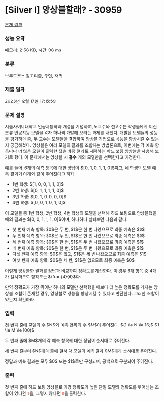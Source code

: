 # [Silver I] 앙상블할래? - 30959 

[문제 링크](https://www.acmicpc.net/problem/30959) 

### 성능 요약

메모리: 2156 KB, 시간: 96 ms

### 분류

브루트포스 알고리즘, 구현, 재귀

### 제출 일자

2023년 12월 17일 17:15:59

### 문제 설명

<p>서울사이버대학교 인공지능학과 개설을 기념하여, 노교수와 천교수는 학생들에게 이진 분류 인공지능 모델을 각자 하나씩 개발해 오라는 과제를 내줬다. 개발된 모델들의 성능을 평가하던 중, 두 교수는 모델들을 결합하여 앙상블 기법으로 성능을 향상시킬 수 있는지 궁금해졌다. 앙상블은 여러 모델의 결과를 조합하는 방법론으로, 이번에는 각 예측 항목마다 더 많은 모델이 출력한 값을 최종 결과로 채택하는 하드 보팅 앙상블을 사용해 보기로 했다. 이 문제에서는 앙상블 시 <strong>홀수</strong> 개의 모델만을 선택한다고 가정한다.</p>

<p>예를 들어, 6개의 예측 항목에 대한 정답이 $[0, 1, 0, 1, 1, 0]$이고, 네 학생의 모델 예측 결과가 아래와 같이 주어진다고 하자.</p>

<ul>
	<li>1번 학생: $[1, 0, 0, 1, 1, 0]$</li>
	<li>2번 학생: $[0, 1, 1, 1, 1, 0]$</li>
	<li>3번 학생: $[0, 1, 0, 0, 0, 0]$</li>
	<li>4번 학생: $[0, 0, 1, 0, 1, 0]$</li>
</ul>

<p>이 모델들 중 1번 학생, 2번 학생, 4번 학생의 모델을 선택해 하드 보팅으로 앙상블했을 때의 결과는 $[0, 0, 1, 1, 1, 0]$이며, 하나하나 살펴보면 다음과 같다.</p>

<ul>
	<li>첫 번째 예측 항목: $0$은 두 번, $1$은 한 번 나왔으므로 최종 예측은 $0$</li>
	<li>두 번째 예측 항목: $0$은 두 번, $1$은 한 번 나왔으므로 최종 예측은 $0$</li>
	<li>세 번째 예측 항목: $0$은 한 번, $1$은 두 번 나왔으므로 최종 예측은 $1$</li>
	<li>네 번째 예측 항목: $0$은 한 번, $1$은 두 번 나왔으므로 최종 예측은 $1$</li>
	<li>다섯 번째 예측 항목: $0$은 없고, $1$은 세 번 나왔으므로 최종 예측은 $1$</li>
	<li>여섯 번째 예측 항목: $0$은 세 번, $1$은 없으므로 최종 예측은 $0$</li>
</ul>

<p>이렇게 앙상블한 결과를 정답과 비교하여 정확도를 계산한다. 이 경우 6개 항목 중 4개가 일치하므로 정확도는 $\frac{4}{6}$다.</p>

<p>만약 정확도가 가장 뛰어난 하나의 모델만 선택했을 때보다 더 높은 정확도를 가지는 앙상블 조합이 존재할 경우, 앙상블로 성능을 향상시킬 수 있다고 판단한다. 그러한 조합이 있는지 확인하라.</p>

### 입력 

 <p>첫 번째 줄에 모델의 수 $N$와 예측 항목의 수 $M$이 주어진다. $(1 \le N \le 16;$ $1 \le M \le 100)$</p>

<p>두 번째 줄에 $M$개의 각 예측 항목에 대한 정답이 순서대로 주어진다.</p>

<p>세 번째 줄부터 $N$개의 줄에 걸쳐 각 모델의 예측 결과 $M$개가 순서대로 주어진다.</p>

<p>정답과 예측 결과는 모두 $0$ 또는 $1$로만 구성되며, 공백으로 구분되어 주어진다.</p>

### 출력 

 <p>첫 번째 줄에 하드 보팅 앙상블로 가장 정확도가 높은 단일 모델의 정확도를 뛰어넘는 조합이 있다면 <span style="color:#e74c3c;"><code>1</code></span>을, 그렇지 않다면 <span style="color:#e74c3c;"><code>0</code></span>을 출력한다.</p>

